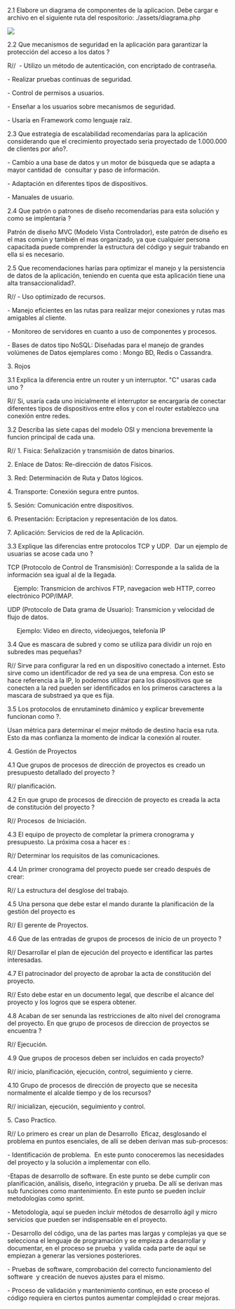 ﻿2\.1 Elabore un diagrama de componentes de la aplicacion. Debe cargar e archivo en el siguiente ruta del respositorio: ./assets/diagrama.php

![](Aspose.Words.4907b84f-67f8-45b5-a530-27500a07a5d7.001.jpeg)

2\.2 Que mecanismos de seguridad en la aplicación para garantizar la protección del acceso a los datos ?

R//  - Utilizo un método de autenticación, con encriptado de contraseña.

\- Realizar pruebas continuas de seguridad.

\- Control de permisos a usuarios.

\- Enseñar a los usuarios sobre mecanismos de seguridad.

\- Usaría en Framework como lenguaje raíz. 

2\.3 Que estrategia de escalabilidad recomendarías para la aplicación considerando que el crecimiento proyectado seria proyectado de 1.000.000 de clientes por año?.

\- Cambio a una base de datos y un motor de búsqueda que se adapta a mayor cantidad de  consultar y paso de información.

\- Adaptación en diferentes tipos de dispositivos.

\- Manuales de usuario.

2\.4 Que patrón o patrones de diseño recomendarías para esta solución y como se implentaria ? 

Patrón de diseño MVC (Modelo Vista Controlador), este patrón de diseño es el mas común y también el mas organizado, ya que cualquier persona capacitada puede comprender la estructura del código y seguir trabando en ella si es necesario. 

2\.5 Que recomendaciones harías para optimizar el manejo y la persistencia de datos de la aplicación, teniendo en cuenta que esta aplicación tiene una alta transaccionalidad?.

R// - Uso optimizado de recursos.

\- Manejo eficientes en las rutas para realizar mejor conexiones y rutas mas amigables al cliente.

\- Monitoreo de servidores en cuanto a uso de componentes y procesos.

\- Bases de datos tipo NoSQL: Diseñadas para el manejo de grandes volúmenes de Datos ejemplares como : Mongo BD, Redis o Cassandra.

3\. Rojos

3\.1 Explica la diferencia entre un router y un interruptor. "C" usaras cada uno ?

R// Si, usaría cada uno inicialmente el interruptor se encargaría de conectar diferentes tipos de dispositivos entre ellos y con el router establezco una conexión entre redes.

3\.2 Describa las siete capas del modelo OSI y menciona brevemente la funcion principal de cada una.

R// 1. Fisica: Señalización y transmisión de datos binarios.

2\. Enlace de Datos: Re-dirección de datos Físicos.

3\. Red: Determinación de Ruta y Datos lógicos.

4\. Transporte: Conexión segura entre puntos.

5\. Sesión: Comunicación entre dispositivos.

6\. Presentación: Ecriptacion y representación de los datos.

7\. Aplicación: Servicios de red de la Aplicación.

3\.3 Explique las diferencias entre protocolos TCP y UDP.  Dar un ejemplo de usuarias se acose cada uno ?

TCP (Protocolo de Control de Transmisión): Corresponde a la salida de la información sea igual al de la llegada. 

`  `Ejemplo: Transmicion de archivos FTP, navegacion web HTTP, correo electrónico POP/IMAP.

UDP (Protocolo de Data grama de Usuario): Transmicion y velocidad de flujo de datos.

`   `Ejemplo: Video en directo, videojuegos, telefonía IP

3\.4 Que es mascara de subred y como se utiliza para dividir un rojo en subredes mas pequeñas?

R// Sirve para configurar la red en un dispositivo conectado a internet. Esto sirve como un identificador de red ya sea de una empresa. Con esto se hace referencia a la IP, lo podemos utilizar para los dispositivos que se conecten a la red pueden ser identificados en los primeros caracteres a la mascara de substraed ya que es fija. 

3\.5 Los protocolos de enrutamineto dinámico y explicar brevemente funcionan como ?.

Usan métrica para determinar el mejor método de destino hacia esa ruta. Esto da mas confianza la momento de indicar la conexión al router.

4\. Gestión de Proyectos

4\.1 Que grupos de procesos de dirección de proyectos es creado un presupuesto detallado del proyecto ? 

R// planificación.

4\.2 En que grupo de procesos de dirección de proyecto es creada la acta de constitución del proyecto ?

R// Procesos  de Iniciación.

4\.3 El equipo de proyecto de completar la primera cronograma y presupuesto. La próxima cosa a hacer es :

R// Determinar los requisitos de las comunicaciones.

4\.4 Un primer cronograma del proyecto puede ser creado después de crear:

R// La estructura del desglose del trabajo.

4\.5 Una persona que debe estar el mando durante la planificación de la gestión del proyecto es 

R// El gerente de Proyectos.

4\.6 Que de las entradas de grupos de procesos de inicio de un proyecto ?

R// Desarrollar el plan de ejecución del proyecto e identificar las partes interesadas.

4\.7 El patrocinador del proyecto de aprobar la acta de constitución del proyecto.

R// Esto debe estar en un documento legal, que describe el alcance del proyecto y los logros que se espera obtener.

4\.8 Acaban de ser senunda las restricciones de alto nivel del cronograma del proyecto. En que grupo de procesos de direccion de proyectos se encuentra ? 

R// Ejecución.

4\.9 Que grupos de procesos deben ser incluidos en cada proyecto?

R// inicio, planificación, ejecución, control, seguimiento y cierre.

4\.10 Grupo de procesos de dirección de proyecto que se necesita normalmente el alcalde tiempo y de los recursos?

R// inicializan, ejecución, seguimiento y control.

5\. Caso Practico.

R// Lo primero es crear un plan de Desarrollo  Eficaz, desglosando el problema en puntos esenciales, de allí se deben derivan mas sub-procesos:

\- Identificación de problema.  En este punto conoceremos las necesidades del proyecto y la solución a implementar con ello.

-Etapas de desarrollo de software. En este punto se debe cumplir con planificación, análisis, diseño, integración y prueba. De allí se derivan mas sub funciones como mantenimiento. En este punto se pueden incluir metodologías como sprint.

\- Metodología, aquí se pueden incluir métodos de desarrollo ágil y micro servicios que pueden ser indispensable en el proyecto.

\- Desarrollo del código, una de las partes mas largas y complejas ya que se selecciona el lenguaje de programación y se empieza a desarrollar y documentar, en el proceso se prueba  y valida cada parte de aquí se empiezan a generar las versiones posteriores.

\- Pruebas de software, comprobación del correcto funcionamiento del software  y creación de nuevos ajustes para el mismo.

\- Proceso de validación y mantenimiento continuo, en este proceso el código requiera en ciertos puntos aumentar complejidad o crear mejoras.






